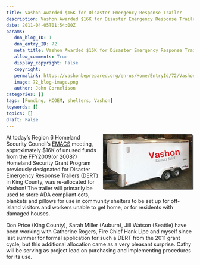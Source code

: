 ```yaml
---
title: Vashon Awarded $16K for Disaster Emergency Response Trailer
description: Vashon Awarded $16K for Disaster Emergency Response Trailer
date: 2011-04-05T01:54:00Z
params:
   dnn_blog_ID: 1
   dnn_entry_ID: 72
   meta_title: Vashon Awarded $16K for Disaster Emergency Response Trailer
   allow_comments: True
   display_copyright: False
   copyright: 
   permalink: https://vashonbeprepared.org/en-us/Home/EntryId/72/Vashon-Awarded-16K-for-Disaster-Emergency-Response-Trailer
   image: 72_blog-image.png
   author: John Cornelison
categories: []
tags: [Funding, KCOEM, shelters, Vashon]
keywords: []
topics: []
draft: False
---
```


<p><a href="/images/dnnBlog/1/72/WLW-VashonAwarded16KforDisasterEmergencyResp_105B2-Vashon_DERT_2.jpg"><img title="Vashon_DERT" border="0" alt="Vashon_DERT" align="right" width="244" height="150" style="border-right-width: 0px; margin: 0px 0px 5px 5px; display: inline; border-top-width: 0px; border-bottom-width: 0px; border-left-width: 0px" src="/images/dnnBlog/1/72/WLW-VashonAwarded16KforDisasterEmergencyResp_105B2-Vashon_DERT_thumb.jpg" /></a> At today’s Region 6 Homeland Security Council’s <a target="_blank" href="http://www.kingcounty.gov/safety/prepare/EmergencyManagementProfessionals/Plans/HomelandSecurity/EMAC_Region6HomelandSecurityCouncil.aspx">EMACS</a> meeting, approximately $16K of unused funds from the FFY2009(or 2008?) Homeland Security Grant Program previously designated for Disaster Emergency Response Trailers (DERT) in King County, was re-allocated for Vashon! The trailer will primarily be used to store ADA compliant cots, blankets and pillows for use in community shelters to be set up for off-island visitors and workers unable to get home, or for residents with damaged houses.</p>
<p>Don Price (King County), Sarah Miller (Auburn), Jill Watson&#160;(Seattle)&#160;have been working with Catherine Rogers, Fire Chief Hank Lipe and myself since last summer for formal application for such a DERT from the 2011 grant cycle, but this additional allocation came as a very pleasant surprise. Cathy will be serving as project lead on purchasing and implementing procedures for its use.</p>
